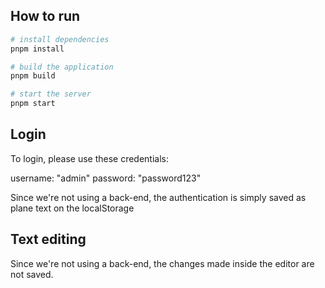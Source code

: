 ## How to run

```sh
# install dependencies
pnpm install

# build the application
pnpm build

# start the server
pnpm start
```

## Login

To login, please use these credentials:

username: "admin"
password: "password123"

Since we're not using a back-end, the authentication is simply saved as plane text on the localStorage

## Text editing

Since we're not using a back-end, the changes made inside the editor are not saved.